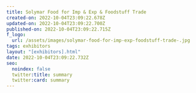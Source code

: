 ```yaml
---
title: Solymar Food for Imp & Exp & Foodstuff Trade
created-on: 2022-10-04T23:09:22.678Z
updated-on: 2022-10-04T23:09:22.700Z
published-on: 2022-10-04T23:09:22.715Z
f_logo:
  url: /assets/images/solymar-food-for-imp-exp-foodstuff-trade-.jpg
tags: exhibitors
layout: "[exhibitors].html"
date: 2022-10-04T23:09:22.732Z
seo:
  noindex: false
  twitter:title: summary
  twitter:card: summary
---
```

